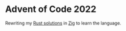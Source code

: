 # Advent of Code 2022

Rewriting my [Rust solutions](https://github.com/scnewma/adventofcode22) in [Zig](https://ziglang.org/) to learn the language.
